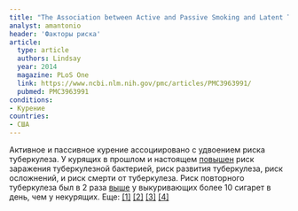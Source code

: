 ```yaml
---
title: "The Association between Active and Passive Smoking and Latent Tuberculosis Infection in Adults and Children in the United States: Results from NHANES"
analyst: amantonio
header: 'Факторы риска'
article:
  type: article
  authors: Lindsay
  year: 2014
  magazine: PLoS One
  link: https://www.ncbi.nlm.nih.gov/pmc/articles/PMC3963991/
  pubmed: PMC3963991
conditions:
- Курение
countries:
- США
---
```


Активное и пассивное курение ассоциировано с удвоением риска туберкулеза.
У курящих в прошлом и настоящем [повышен](https://www.ncbi.nlm.nih.gov/pubmed/17684684) риск заражения туберкулезной бактерией, риск развития туберкулеза, риск осложнений, и риск смерти от туберкулеза.
Риск повторного туберкулеза был в 2 раза [выше](https://www.ncbi.nlm.nih.gov/pubmed/24670708) у выкуривающих более 10 сигарет в день, чем у некурящих. Еще: [[1]](http://erj.ersjournals.com/content/43/2/630) [[2]](https://www.ncbi.nlm.nih.gov/pubmed/24037702) [[3]](https://www.ncbi.nlm.nih.gov/pubmed/19674472) [[4]](https://www.ncbi.nlm.nih.gov/pubmed/15282201)
